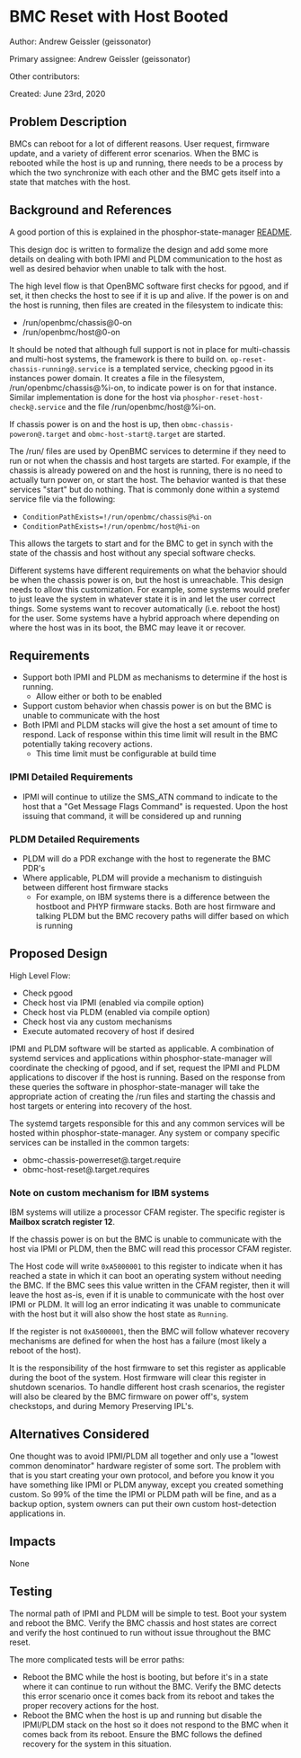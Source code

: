 # BMC Reset with Host Booted

Author: Andrew Geissler (geissonator)

Primary assignee: Andrew Geissler (geissonator)

Other contributors:

Created: June 23rd, 2020

## Problem Description
BMCs can reboot for a lot of different reasons. User request, firmware update,
and a variety of different error scenarios. When the BMC is rebooted while the
host is up and running, there needs to be a process by which the two synchronize
with each other and the BMC gets itself into a state that matches with the host.

## Background and References
A good portion of this is explained in the phosphor-state-manager [README][1].

This design doc is written to formalize the design and add some more
details on dealing with both IPMI and PLDM communication to the host as well as
desired behavior when unable to talk with the host.

The high level flow is that OpenBMC software first checks for pgood, and if set,
it then checks the host to see if it is up and alive. If the power is on and the
host is running, then files are created in the filesystem to indicate this:
- /run/openbmc/chassis@0-on
- /run/openbmc/host@0-on

It should be noted that although full support is not in place for multi-chassis
and multi-host systems, the framework is there to build on.
`op-reset-chassis-running@.service` is a templated service, checking pgood in
its instances power domain. It creates a file in the filesystem,
/run/openbmc/chassis@%i-on, to indicate power is on for that instance. Similar
implementation is done for the host via `phosphor-reset-host-check@.service` and
the file /run/openbmc/host@%i-on.

If chassis power is on and the host is up, then
`obmc-chassis-poweron@.target` and `obmc-host-start@.target` are started.

The /run/ files are used by OpenBMC services to determine if they need to run
or not when the chassis and host targets are started. For example, if the
chassis is already powered on and the host is running, there is no need to
actually turn power on, or start the host. The behavior wanted is that these
services "start" but do nothing. That is commonly done within a systemd service
file via the following:
- `ConditionPathExists=!/run/openbmc/chassis@%i-on`
- `ConditionPathExists=!/run/openbmc/host@%i-on`

This allows the targets to start and for the BMC to get in synch with the
state of the chassis and host without any special software checks.

Different systems have different requirements on what the behavior should be
when the chassis power is on, but the host is unreachable. This design needs to
allow this customization. For example, some systems would prefer to just leave
the system in whatever state it is in and let the user correct things. Some
systems want to recover automatically (i.e. reboot the host) for the user.
Some systems have a hybrid approach where depending on where the host was in
its boot, the BMC may leave it or recover.

## Requirements
- Support both IPMI and PLDM as mechanisms to determine if the host is running.
  - Allow either or both to be enabled
- Support custom behavior when chassis power is on but the BMC is unable to
  communicate with the host
- Both IPMI and PLDM stacks will give the host a set amount of time to
  respond. Lack of response within this time limit will result in the BMC
  potentially taking recovery actions.
  - This time limit must be configurable at build time

### IPMI Detailed Requirements
- IPMI will continue to utilize the SMS_ATN command to indicate to the host that
  a "Get Message Flags Command" is requested. Upon the host issuing that
  command, it will be considered up and running

### PLDM Detailed Requirements
- PLDM will do a PDR exchange with the host to regenerate the BMC PDR's
- Where applicable, PLDM will provide a mechanism to distinguish between
  different host firmware stacks
  - For example, on IBM systems there is a difference between the hostboot and
    PHYP firmware stacks. Both are host firmware and talking PLDM but the BMC
    recovery paths will differ based on which is running

## Proposed Design
High Level Flow:
- Check pgood
- Check host via IPMI (enabled via compile option)
- Check host via PLDM (enabled via compile option)
- Check host via any custom mechanisms
- Execute automated recovery of host if desired

IPMI and PLDM software will be started as applicable. A combination of systemd
services and applications within phosphor-state-manager will coordinate the
checking of pgood, and if set, request the IPMI and PLDM applications to
discover if the host is running. Based on the response from these queries
the software in phosphor-state-manager will take the appropriate action of
creating the /run files and starting the chassis and host targets or entering
into recovery of the host.

The systemd targets responsible for this and any common services will be hosted
within phosphor-state-manager. Any system or company specific services can
be installed in the common targets:
- obmc-chassis-powerreset@.target.require
- obmc-host-reset@.target.requires

### Note on custom mechanism for IBM systems
IBM systems will utilize a processor CFAM register. The specific register is
**Mailbox scratch register 12**.

If the chassis power is on but the BMC is unable to communicate with the
host via IPMI or PLDM, then the BMC will read this processor CFAM register.

The Host code will write `0xA5000001` to this register to indicate when it has
reached a state in which it can boot an operating system without needing the
BMC. If the BMC sees this value written in the CFAM register, then it will leave
the host as-is, even if it is unable to communicate with the host over IPMI or
PLDM. It will log an error indicating it was unable to communicate with the host
but it will also show the host state as `Running`.

If the register is not `0xA5000001`, then the BMC will follow whatever recovery
mechanisms are defined for when the host has a failure (most likely a reboot
of the host).

It is the responsibility of the host firmware to set this register as
applicable during the boot of the system. Host firmware will clear this register
in shutdown scenarios. To handle different host crash scenarios, the register
will also be cleared by the BMC firmware on power off's, system checkstops, and
during Memory Preserving IPL's.


## Alternatives Considered
One thought was to avoid IPMI/PLDM all together and only use a "lowest common
denominator" hardware register of some sort. The problem with that is you start
creating your own protocol, and before you know it you have something like IPMI
or PLDM anyway, except you created something custom. So 99% of the time the
IPMI or PLDM path will be fine, and as a backup option, system owners can
put their own custom host-detection applications in.

## Impacts
None

## Testing
The normal path of IPMI and PLDM will be simple to test. Boot your system and
reboot the BMC. Verify the BMC chassis and host states are correct and verify
the host continued to run without issue throughout the BMC reset.

The more complicated tests will be error paths:
- Reboot the BMC while the host is booting, but before it's in a state where
  it can continue to run without the BMC. Verify the BMC detects this error
  scenario once it comes back from its reboot and takes the proper recovery
  actions for the host.
- Reboot the BMC when the host is up and running but disable the IPMI/PLDM stack
  on the host so it does not respond to the BMC when it comes back from its
  reboot. Ensure the BMC follows the defined recovery for the system in this
  situation.

[1]: https://github.com/openbmc/phosphor-state-manager#bmc-reset-with-host-andor-chassis-on

